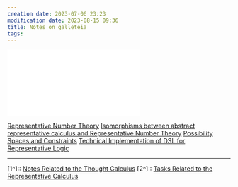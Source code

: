 ```yaml
---
creation date: 2023-07-06 23:23
modification date: 2023-08-15 09:36
title: Notes on galleteia
tags:
---
```

![Axioms of the abstract Calculus](Axioms%20of%20the%20abstract%20Calculus.md)

[Representative Number Theory](Representative%20Number%20Theory.md)
[Isomorphisms between abstract representative calculus and Representative Number Theory](Isomorphisms%20between%20abstract%20representative%20calculus%20and%20Representative%20Number%20Theory.md)
[Possibility Spaces and Constraints](Possibility%20Spaces%20and%20Constraints.md)
[Technical Implementation of DSL for Representative Logic](Technical%20Implementation%20of%20DSL%20for%20Representative%20Logic.md)


---
[1^]:: [Notes Related to the Thought Calculus](Notes%20Related%20to%20the%20Thought%20Calculus.md)
[2^]:: [Tasks Related to the Representative Calculus](Tasks%20Related%20to%20the%20Representative%20Calculus.md)
